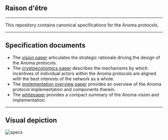 ## Raison d'être

---

This repository contains canonical specifications for the Anoma protocols.

---

## Specification documents

- The [vision paper](./rendered/vision-paper.pdf) articulates the strategic rationale driving the design of the Anoma protocols.
- The [cryptoeconomics paper](./rendered/cryptoeconomics-paper.pdf) describes the mechanisms by which incentives of individual actors within the Anoma protocols are aligned with the best interests of the network as a whole.
- The [implementation overview paper](./rendered/implementation-overview-paper.pdf) provides an overview of the Anoma protocol implementation and components therein.
- The [whitepaper](./rendered/whitepaper.pdf) provides a compact summary of the Anoma vision and implementation.

---

## Visual depiction

![specs](./specs.png)
